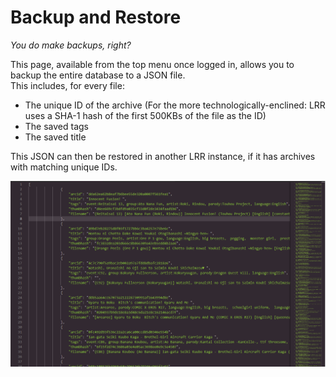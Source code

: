 # Backup and Restore

_You do make backups, right?_

This page, available from the top menu once logged in, allows you to backup the entire database to a JSON file.  
This includes, for every file:

* The unique ID of the archive \(For the more technologically-enclined: LRR uses a SHA-1 hash of the first 500KBs of the file as the ID\)
* The saved tags 
* The saved title 

This JSON can then be restored in another LRR instance, if it has archives with matching unique IDs.

![Average backup.json](../.gitbook/assets/backup.png)
